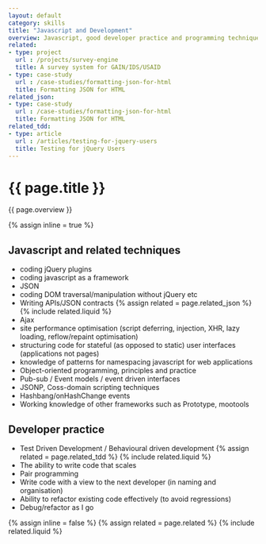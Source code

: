 ```yaml
---
layout: default
category: skills
title: "Javascript and Development"
overview: Javascript, good developer practice and programming techniques
related:
- type: project
  url : /projects/survey-engine
  title: A survey system for GAIN/IDS/USAID
- type: case-study
  url : /case-studies/formatting-json-for-html
  title: Formatting JSON for HTML
related_json:
- type: case-study
  url : /case-studies/formatting-json-for-html
  title: Formatting JSON for HTML
related_tdd:
- type: article
  url : /articles/testing-for-jquery-users
  title: Testing for jQuery Users
---
```


# {{ page.title }}

{{ page.overview }}

{% assign inline = true %}
## Javascript and related techniques
<ul>
<li>coding jQuery plugins</li>
<li>coding javascript as a framework </li>
<li>JSON</li>
<li>coding DOM traversal/manipulation without jQuery etc</li>
<li>Writing APIs/JSON contracts 
  {% assign related = page.related_json %}
  {% include related.liquid %}</li>
<li>Ajax</li>
<li>site performance optimisation (script deferring, injection, XHR, lazy loading, reflow/repaint optimisation)</li>
<li>structuring code for stateful (as opposed to static) user interfaces (applications not pages)</li>
<li>knowledge of patterns for namespacing javascript for web applications</li>
<li>Object-oriented programming, principles and practice</li>
<li>Pub-sub / Event models / event driven interfaces</li>
<li>JSONP, Coss-domain scripting techniques</li>
<li>Hashbang/onHashChange events</li>
<li>Working knowledge of other frameworks such as Prototype, mootools
</li>
</ul>

## Developer practice
<ul>
<li>Test Driven Development / Behavioural driven development 
  {% assign related = page.related_tdd %}
  {% include related.liquid %}</li>
<li>The ability to write code that scales</li>
<li>Pair programming </li>
<li>Write code with a view to the next developer (in naming and organisation)</li>
<li>Ability to refactor existing code effectively (to avoid regressions)</li>
<li>Debug/refactor as I go</li>
</ul>

{% assign inline = false %}
{% assign related = page.related %}
{% include related.liquid %}